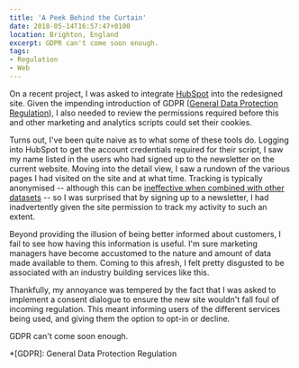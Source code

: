 ```yaml
---
title: 'A Peek Behind the Curtain'
date: 2018-05-14T16:57:47+0100
location: Brighton, England
excerpt: GDPR can't come soon enough.
tags:
- Regulation
- Web
---
```

On a recent project, I was asked to integrate [HubSpot][1] into the redesigned site. Given the impending introduction of GDPR ([General Data Protection Regulation][2]), I also needed to review the permissions required before this and other marketing and analytics scripts could set their cookies.

Turns out, I've been quite naive as to what some of these tools do. Logging into HubSpot to get the account credentials required for their script, I saw my name listed in the users who had signed up to the newsletter on the current website. Moving into the detail view, I saw a rundown of the various pages I had visited on the site and at what time. Tracking is typically anonymised -- although this can be [ineffective when combined with other datasets][3] -- so I was surprised that by signing up to a newsletter, I had inadvertently given the site permission to track my activity to such an extent.

Beyond providing the illusion of being better informed about customers, I fail to see how having this information is useful. I'm sure marketing managers have become accustomed to the nature and amount of data made available to them. Coming to this afresh, I felt pretty disgusted to be associated with an industry building services like this.

Thankfully, my annoyance was tempered by the fact that I was asked to implement a consent dialogue to ensure the new site wouldn't fall foul of incoming regulation. This meant informing users of the different services being used, and giving them the option to opt-in or decline.

GDPR can't come soon enough.

[1]: https://www.hubspot.com
[2]: https://en.wikipedia.org/wiki/General_Data_Protection_Regulation
[3]: https://www.wired.com/2007/12/why-anonymous-data-sometimes-isnt

*[GDPR]: General Data Protection Regulation
